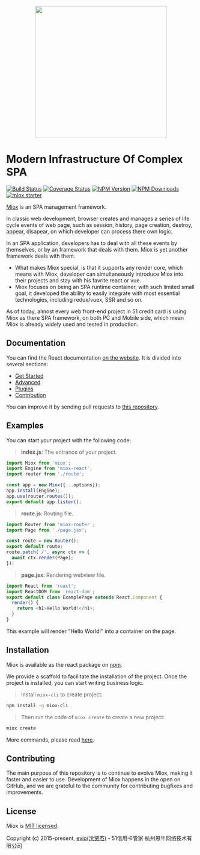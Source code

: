 <p align="center"><a href="https://51nb.github.io/miox-doc" target="_blank"><img src="http://7xtj22.com1.z0.glb.clouddn.com/miox-120x120.svg" width="350" /></a></p>

# Modern Infrastructure Of Complex SPA

[![Build Status](https://www.travis-ci.org/51nb/miox.svg?branch=master)](https://www.travis-ci.org/51nb/miox)
[![Coverage Status](https://coveralls.io/repos/github/51nb/miox/badge.svg?1)](https://coveralls.io/github/51nb/miox)
[![NPM Version](http://img.shields.io/npm/v/miox.svg?style=flat)](https://www.npmjs.org/package/miox)
[![NPM Downloads](https://img.shields.io/npm/dm/miox.svg?style=flat)](https://www.npmjs.org/package/miox)
[![miox starter](https://img.shields.io/badge/miox-starter-brightgreen.svg)](https://www.npmjs.org/package/miox)

[Miox](https://github.com/51nb/miox) is an SPA management framework.

In classic web development, browser creates and manages a series of life cycle events of web page, such as session, history, page creation, destroy, appear, disapear, on which developer can process there own logic.

In an SPA application, developers has to deal with all these events by themselves, or by an framework that deals with them. Miox is yet another framework deals with them.

- What makes Miox special, is that it supports any render core, which means with Miox, developer can simultaneously introduce Miox into their projects and stay with his favrite react or vue.
- Miox focuses on being an SPA runtime container, with such limited small goal, it developed the ability to easily integrate with most essential technologies, including redux/vuex, SSR and so on.

As of today, almost every web front-end project in 51 credit card is using Miox as there SPA framework, on both PC and Mobile side, which mean Miox is already widely used and tested in production.

## Documentation

You can find the React documentation [on the website](https://51nb.github.io/miox-doc).
It is divided into several sections:

- [Get Started](https://51nb.github.io/miox-doc/docs/index.html)
- [Advanced](https://51nb.github.io/miox-doc/docs/miox_runtime.html)
- [Plugins](https://51nb.github.io/miox-doc/docs/miox_router.html)
- [Contribution](https://51nb.github.io/miox-doc/docs/contribution_code.html)

You can improve it by sending pull requests to [this repository](https://github.com/51nb/miox).


## Examples

You can start your project with the following code:

> **index.js**: The entrance of your project.

```javascript
import Miox from 'miox';
import Engine from 'miox-react';
import router from './route';

const app = new Miox({...options});
app.install(Engine);
app.use(router.routes());
export default app.listen();
```

> **route.js**: Routing file.

```javascript
import Router from 'miox-router';
import Page from './page.jsx';

const route = new Router();
export default route;
route.patch('/', async ctx => {
  await ctx.render(Page);
});
``` 

> **page.jsx**: Rendering webview file.

```javascript
import React from 'react';
import ReactDOM from 'react-dom';
export default class ExamplePage extends React.Component {
  render() {
    return <h1>Hello World!</h1>;
  }
}
```

This example will render "Hello World!" into a container on the page.


## Installation

Miox is available as the react package on [npm](https://www.npmjs.com/). 

We provide a scaffold to facilitate the installation of the project. Once the project is installed, you can start writing business logic.

> Install `miox-cli` to create project:

```bash
npm install -g miox-cli
```

> Then run the code of `miox create` to create a new project:

```bash
miox create
```

More commands, please read [here](https://github.com/51nb/miox-cli).

## Contributing

The main purpose of this repository is to continue to evolve Miox, making it faster and easier to use. Development of Miox happens in the open on GitHub, and we are grateful to the community for contributing bugfixes and improvements. 

## License

Miox is [MIT licensed](https://opensource.org/licenses/MIT).

Copyright (c) 2015-present, [evio(沈赟杰)](https://github.com/cevio) - 51信用卡管家 杭州恩牛网络技术有限公司

